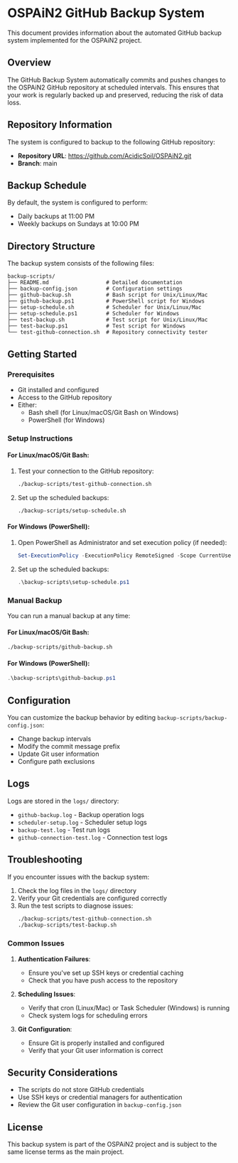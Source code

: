# OSPAiN2 GitHub Backup System

This document provides information about the automated GitHub backup system implemented for the OSPAiN2 project.

## Overview

The GitHub Backup System automatically commits and pushes changes to the OSPAiN2 GitHub repository at scheduled intervals. This ensures that your work is regularly backed up and preserved, reducing the risk of data loss.

## Repository Information

The system is configured to backup to the following GitHub repository:

- **Repository URL**: https://github.com/AcidicSoil/OSPAiN2.git
- **Branch**: main

## Backup Schedule

By default, the system is configured to perform:

- Daily backups at 11:00 PM
- Weekly backups on Sundays at 10:00 PM

## Directory Structure

The backup system consists of the following files:

```
backup-scripts/
├── README.md                  # Detailed documentation
├── backup-config.json         # Configuration settings
├── github-backup.sh           # Bash script for Unix/Linux/Mac
├── github-backup.ps1          # PowerShell script for Windows
├── setup-schedule.sh          # Scheduler for Unix/Linux/Mac
├── setup-schedule.ps1         # Scheduler for Windows
├── test-backup.sh             # Test script for Unix/Linux/Mac
├── test-backup.ps1            # Test script for Windows
└── test-github-connection.sh  # Repository connectivity tester
```

## Getting Started

### Prerequisites

- Git installed and configured
- Access to the GitHub repository
- Either:
  - Bash shell (for Linux/macOS/Git Bash on Windows)
  - PowerShell (for Windows)

### Setup Instructions

#### For Linux/macOS/Git Bash:

1. Test your connection to the GitHub repository:

   ```bash
   ./backup-scripts/test-github-connection.sh
   ```

2. Set up the scheduled backups:
   ```bash
   ./backup-scripts/setup-schedule.sh
   ```

#### For Windows (PowerShell):

1. Open PowerShell as Administrator and set execution policy (if needed):

   ```powershell
   Set-ExecutionPolicy -ExecutionPolicy RemoteSigned -Scope CurrentUser
   ```

2. Set up the scheduled backups:
   ```powershell
   .\backup-scripts\setup-schedule.ps1
   ```

### Manual Backup

You can run a manual backup at any time:

#### For Linux/macOS/Git Bash:

```bash
./backup-scripts/github-backup.sh
```

#### For Windows (PowerShell):

```powershell
.\backup-scripts\github-backup.ps1
```

## Configuration

You can customize the backup behavior by editing `backup-scripts/backup-config.json`:

- Change backup intervals
- Modify the commit message prefix
- Update Git user information
- Configure path exclusions

## Logs

Logs are stored in the `logs/` directory:

- `github-backup.log` - Backup operation logs
- `scheduler-setup.log` - Scheduler setup logs
- `backup-test.log` - Test run logs
- `github-connection-test.log` - Connection test logs

## Troubleshooting

If you encounter issues with the backup system:

1. Check the log files in the `logs/` directory
2. Verify your Git credentials are configured correctly
3. Run the test scripts to diagnose issues:
   ```bash
   ./backup-scripts/test-github-connection.sh
   ./backup-scripts/test-backup.sh
   ```

### Common Issues

1. **Authentication Failures**:

   - Ensure you've set up SSH keys or credential caching
   - Check that you have push access to the repository

2. **Scheduling Issues**:

   - Verify that cron (Linux/Mac) or Task Scheduler (Windows) is running
   - Check system logs for scheduling errors

3. **Git Configuration**:
   - Ensure Git is properly installed and configured
   - Verify that your Git user information is correct

## Security Considerations

- The scripts do not store GitHub credentials
- Use SSH keys or credential managers for authentication
- Review the Git user configuration in `backup-config.json`

## License

This backup system is part of the OSPAiN2 project and is subject to the same license terms as the main project.
